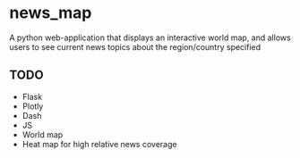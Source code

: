 # news_map
A python web-application that displays an interactive world map, and allows users to see current news topics about the region/country specified

## TODO
- Flask
- Plotly
- Dash
- JS
- World map
- Heat map for high relative news coverage
